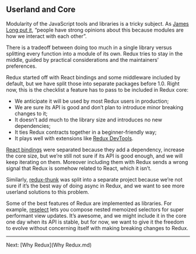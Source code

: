 Userland and Core
--------------------------

Modularity of the JavaScript tools and libraries is a tricky subject. As [James Long put it](http://jlongster.com/Modularity), “people have strong opinions about this because modules are how we interact with each other”.

There is a tradeoff between doing too much in a single library versus splitting every function into a module of its own. Redux tries to stay in the middle, guided by practical considerations and the maintainers’ preferences.

Redux started off with React bindings and some middleware included by default, but we have split those into separate packages before 1.0. Right now, this is the checklist a feature has to pass to be included in Redux core:

* We anticipate it will be used by most Redux users in production;
* We are sure its API is good and don’t plan to introduce minor breaking changes to it;
* It doesn’t add much to the library size and introduces no new dependencies;
* It ties Redux contracts together in a beginner-friendly way;
* It plays well with extensions like [Redux DevTools](https://github.com/gaearon/redux-devtools).

[React bindings](http://github.com/gaearon/react-redux) were separated because they add a dependency, increase the core size, but we’re still not sure if its API is good enough, and we will keep iterating on them. Moreover including them with Redux sends a wrong signal that Redux is somehow related to React, which it isn’t.

Similarly, [redux-thunk](https://github.com/gaearon/redux-thunk) was split into a separate project because we’re not sure if it’s the best way of doing async in Redux, and we want to see more userland solutions to this problem.

Some of the best features of Redux are implemented as libraries. For example, [reselect](https://github.com/faassen/reselect) lets you compose nested memoized selectors for super performant view updates. It’s awesome, and we might include it in the core one day when its API is stable, but for now, we want to give it the freedom to evolve without concerning itself with making breaking changes to Redux.

--------------------------
Next: [Why Redux](Why Redux.md)   
